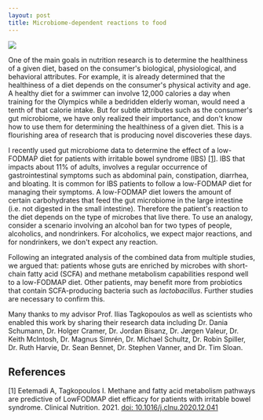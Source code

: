 ```yaml
---
layout: post
title: Microbiome-dependent reactions to food
---
```

![]({{site.url}}/images/posts/microbiome-dependent-reactions-to-food/Overview.jpg)

One of the main goals in nutrition research is to determine the healthiness of a given diet, based on the consumer's biological, physiological, and behavioral attributes. For example, it is already determined that the healthiness of a diet depends on the consumer's physical activity and age. A healthy diet for a swimmer can involve 12,000 calories a day when training for the Olympics while a bedridden elderly woman, would need a tenth of that calorie intake. But for subtle attributes such as the consumer's gut microbiome, we have only realized their importance, and don't know how to use them for determining the healthiness of a given diet. This is a flourishing area of research that is producing novel discoveries these days.

I recently used gut microbiome data to determine the effect of a low-FODMAP diet for patients with irritable bowel syndrome (IBS) [\[1\]](https://doi.org/10.1016/j.clnu.2020.12.041). IBS that impacts about 11% of adults, involves a regular occurrence of gastrointestinal symptoms such as abdominal pain, constipation, diarrhea, and bloating. It is common for IBS patients to follow a low-FODMAP diet for managing their symptoms. A low-FODMAP diet lowers the amount of certain carbohydrates that feed the gut microbiome in the large intestine (i.e. not digested in the small intestine). Therefore the patient's reaction to the diet depends on the type of microbes that live there. To use an analogy, consider a scenario involving an alcohol ban for two types of people, alcoholics, and nondrinkers. For alcoholics, we expect major reactions, and for nondrinkers, we don't expect any reaction.

Following an integrated analysis of the combined data from multiple studies, we argued that: patients whose guts are enriched by microbes with short-chain fatty acid (SCFA) and methane metabolism capabilities respond well to a low-FODMAP diet. Other patients, may benefit more from probiotics that contain SCFA-producing bacteria such as *lactobacillus*. Further studies are necessary to confirm this.

Many thanks to my advisor Prof. Ilias Tagkopoulos as well as scientists who enabled this work by sharing their research data including Dr. Dania Schumann, Dr. Holger Cramer, Dr. Jordan Bisanz, Dr. Jørgen Valeur, Dr. Keith McIntosh, Dr. Magnus Simrén, Dr. Michael Schultz, Dr. Robin Spiller, Dr. Ruth Harvie, Dr. Sean Bennet, Dr. Stephen Vanner, and Dr. Tim Sloan.

## References
[1] Eetemadi A, Tagkopoulos I. Methane and fatty acid metabolism pathways are predictive of LowFODMAP diet efficacy for patients with irritable bowel syndrome. Clinical Nutrition. 2021. [doi: 10.1016/j.clnu.2020.12.041](https://doi.org/10.1016/j.clnu.2020.12.041)
